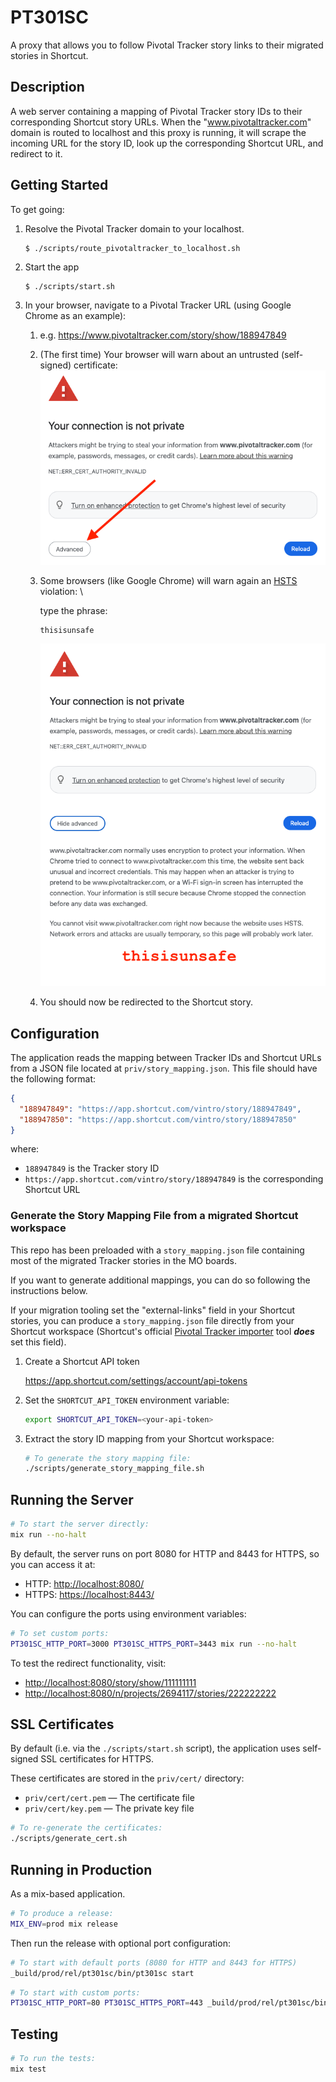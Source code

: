 # PT301SC

A proxy that allows you to follow Pivotal Tracker story links to their migrated stories in Shortcut.

## Description

A web server containing a mapping of Pivotal Tracker story IDs to their corresponding Shortcut story URLs. When the "www.pivotaltracker.com" domain is routed to localhost and this proxy is running, it will scrape the incoming URL for the story ID, look up the corresponding Shortcut URL, and redirect to it.

## Getting Started

To get going:

1. Resolve the Pivotal Tracker domain to your localhost.

   ```console
   $ ./scripts/route_pivotaltracker_to_localhost.sh
   ```

2. Start the app

   ```console
   $ ./scripts/start.sh
   ```

3. In your browser, navigate to a Pivotal Tracker URL (using Google Chrome as an example):

   1. e.g. https://www.pivotaltracker.com/story/show/188947849

   2. (The first time) Your browser will warn about an untrusted (self-signed) certificate: \
      ![Browser screenshot showing self-signed certificate error](./docs/imgs/self-signed-cert-error.png)

   3. Some browsers (like Google Chrome) will warn again an [HSTS](https://en.wikipedia.org/wiki/HTTP_Strict_Transport_Security) violation: \
    
      type the phrase:
      ```
      thisisunsafe
      ```

      ![Bypass the Google Chrome HSTS block](./docs/imgs/bypass-chrome-hsts-block.png)

   4. You should now be redirected to the Shortcut story.


## Configuration

The application reads the mapping between Tracker IDs and Shortcut URLs from a JSON file located at `priv/story_mapping.json`. This file should have the following format:

```json
{
  "188947849": "https://app.shortcut.com/vintro/story/188947849",
  "188947850": "https://app.shortcut.com/vintro/story/188947850"
}
```
where:
- `188947849` is the Tracker story ID
- `https://app.shortcut.com/vintro/story/188947849` is the corresponding Shortcut URL

### Generate the Story Mapping File from a migrated Shortcut workspace

This repo has been preloaded with a `story_mapping.json` file containing most of the migrated Tracker stories in the MO boards.

If you want to generate additional mappings, you can do so following the instructions below.

If your migration tooling set the "external-links" field in your Shortcut stories, you can produce a `story_mapping.json` file directly from your Shortcut workspace (Shortcut's official [Pivotal Tracker importer](https://github.com/useshortcut/api-cookbook/tree/main/pivotal-import) tool _**does**_ set this field).

1. Create a Shortcut API token

   https://app.shortcut.com/settings/account/api-tokens

2. Set the `SHORTCUT_API_TOKEN` environment variable:

   ```bash
   export SHORTCUT_API_TOKEN=<your-api-token>
   ```

3. Extract the story ID mapping from your Shortcut workspace:

   ```bash
   # To generate the story mapping file:
   ./scripts/generate_story_mapping_file.sh
   ```

## Running the Server

```bash
# To start the server directly:
mix run --no-halt
```

By default, the server runs on port 8080 for HTTP and 8443 for HTTPS, so you can access it at:
- HTTP: [http://localhost:8080/](http://localhost:8080/)
- HTTPS: [https://localhost:8443/](https://localhost:8443/)

You can configure the ports using environment variables:

```bash
# To set custom ports:
PT301SC_HTTP_PORT=3000 PT301SC_HTTPS_PORT=3443 mix run --no-halt
```

To test the redirect functionality, visit:
- [http://localhost:8080/story/show/111111111](http://localhost:8080/story/show/111111111)
- [http://localhost:8080/n/projects/2694117/stories/222222222](http://localhost:8080/n/projects/2694117/stories/222222222)

## SSL Certificates

By default (i.e. via the `./scripts/start.sh` script), the application uses self-signed SSL certificates for HTTPS.

These certificates are stored in the `priv/cert/` directory:
- `priv/cert/cert.pem` — The certificate file
- `priv/cert/key.pem` — The private key file

```bash
# To re-generate the certificates:
./scripts/generate_cert.sh
```

## Running in Production

As a mix-based application.

```bash
# To produce a release:
MIX_ENV=prod mix release
```

Then run the release with optional port configuration:

```bash
# To start with default ports (8080 for HTTP and 8443 for HTTPS)
_build/prod/rel/pt301sc/bin/pt301sc start
```

```bash
# To start with custom ports:
PT301SC_HTTP_PORT=80 PT301SC_HTTPS_PORT=443 _build/prod/rel/pt301sc/bin/pt301sc start
```

## Testing

```bash
# To run the tests:
mix test
```
